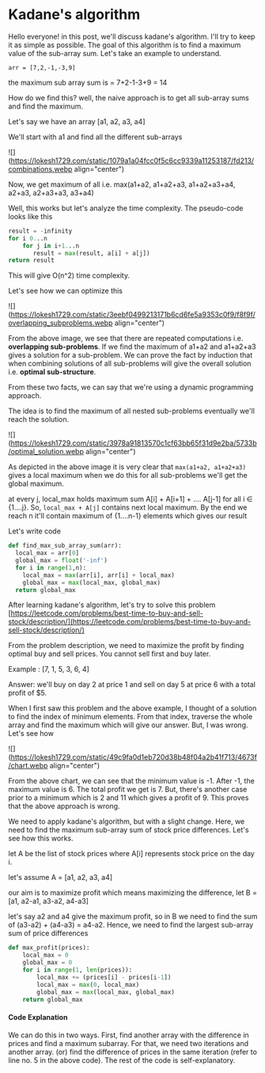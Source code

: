 # Kadane's algorithm

Hello everyone! in this post, we'll discuss kadane's algorithm. I'll try to keep it as simple as possible. The goal of this algorithm is to find a maximum value of the sub-array sum. Let's take an example to understand.

`arr = [7,2,-1,-3,9]`

the maximum sub array sum is = 7+2-1-3+9 = 14

How do we find this? well, the naive approach is to get all sub-array sums and find the maximum.

Let's say we have an array \[a1, a2, a3, a4\]

We'll start with a1 and find all the different sub-arrays

![](https://lokesh1729.com/static/1079a1a04fcc0f5c6cc9339a11253187/fd213/combinations.webp align="center")

Now, we get maximum of all i.e. max(a1+a2, a1+a2+a3, a1+a2+a3+a4, a2+a3, a2+a3+a3, a3+a4)

Well, this works but let's analyze the time complexity. The pseudo-code looks like this

```python
result = -infinity
for i 0...n
    for j in i+1...n
       result = max(result, a[i] + a[j])
return result
```

This will give O(n^2) time complexity.

Let's see how we can optimize this

![](https://lokesh1729.com/static/3eebf0499213171b6cd6fe5a9353c0f9/f8f9f/overlapping_subproblems.webp align="center")

From the above image, we see that there are repeated computations i.e. **overlapping sub-problems**. If we find the maximum of a1+a2 and a1+a2+a3 gives a solution for a sub-problem. We can prove the fact by induction that when combining solutions of all sub-problems will give the overall solution i.e. **optimal sub-structure**.

From these two facts, we can say that we're using a dynamic programming approach.

The idea is to find the maximum of all nested sub-problems eventually we'll reach the solution.

![](https://lokesh1729.com/static/3978a91813570c1cf63bb65f31d9e2ba/5733b/optimal_solution.webp align="center")

As depicted in the above image it is very clear that `max(a1+a2, a1+a2+a3)` gives a local maximum when we do this for all sub-problems we'll get the global maximum.

at every j, local\_max holds maximum sum A\[i\] + A\[i+1\] + .... A\[j-1\] for all i ∈ {1....j}. So, `local_max + A[j]` contains next local maximum. By the end we reach n it'll contain maximum of {1....n-1} elements which gives our result

Let's write code

```python
def find_max_sub_array_sum(arr):
  local_max = arr[0]
  global_max = float('-inf')
  for i in range(1,n):
    local_max = max(arr[i], arr[i] + local_max)
    global_max = max(local_max, global_max)
  return global_max
```

After learning kadane's algorithm, let's try to solve this problem [https://leetcode.com/problems/best-time-to-buy-and-sell-stock/description/](https://leetcode.com/problems/best-time-to-buy-and-sell-stock/description/)

From the problem description, we need to maximize the profit by finding optimal buy and sell prices. You cannot sell first and buy later.

Example : \[7, 1, 5, 3, 6, 4\]

Answer: we'll buy on day 2 at price 1 and sell on day 5 at price 6 with a total profit of $5.

When I first saw this problem and the above example, I thought of a solution to find the index of minimum elements. From that index, traverse the whole array and find the maximum which will give our answer. But, I was wrong. Let's see how

![](https://lokesh1729.com/static/49c9fa0d1eb720d38b48f04a2b41f713/4673f/chart.webp align="center")

From the above chart, we can see that the minimum value is -1. After -1, the maximum value is 6. The total profit we get is 7. But, there's another case prior to a minimum which is 2 and 11 which gives a profit of 9. This proves that the above approach is wrong.

We need to apply kadane's algorithm, but with a slight change. Here, we need to find the maximum sub-array sum of stock price differences. Let's see how this works.

let A be the list of stock prices where A\[i\] represents stock price on the day i.

let's assume A = \[a1, a2, a3, a4\]

our aim is to maximize profit which means maximizing the difference, let B = \[a1, a2-a1, a3-a2, a4-a3\]

let's say a2 and a4 give the maximum profit, so in B we need to find the sum of (a3-a2) + (a4-a3) = a4-a2. Hence, we need to find the largest sub-array sum of price differences

```python
def max_profit(prices):
    local_max = 0
    global_max = 0
    for i in range(1, len(prices)):
        local_max += (prices[i] - prices[i-1])
        local_max = max(0, local_max)
        global_max = max(local_max, global_max)
    return global_max
```

#### Code Explanation

We can do this in two ways. First, find another array with the difference in prices and find a maximum subarray. For that, we need two iterations and another array. (or) find the difference of prices in the same iteration (refer to line no. 5 in the above code). The rest of the code is self-explanatory.